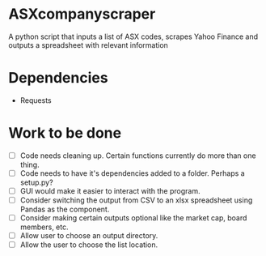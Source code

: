 # ASXcompanyscraper
A python script that inputs a list of ASX codes, scrapes Yahoo Finance and outputs a spreadsheet with relevant information

# Dependencies
- Requests

# Work to be done
- [ ] Code needs cleaning up. Certain functions currently do more than one thing.
- [ ] Code needs to have it's dependencies added to a folder. Perhaps a setup.py?
- [ ] GUI would make it easier to interact with the program.
- [ ] Consider switching the output from CSV to an xlsx spreadsheet using Pandas as the component.
- [ ] Consider making certain outputs optional like the market cap, board members, etc.
- [ ] Allow user to choose an output directory.
- [ ] Allow the user to choose the list location.
